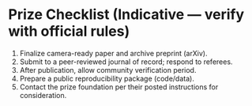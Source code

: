 # Prize Checklist (Indicative — verify with official rules)

1. Finalize camera-ready paper and archive preprint (arXiv).
2. Submit to a peer-reviewed journal of record; respond to referees.
3. After publication, allow community verification period.
4. Prepare a public reproducibility package (code/data).
5. Contact the prize foundation per their posted instructions for consideration.
